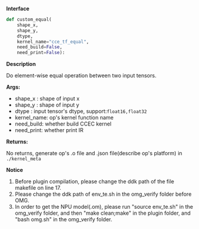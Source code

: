 **Interface**

```python
def custom_equal(
    shape_x, 
    shape_y, 
    dtype, 
    kernel_name="cce_tf_equal", 
    need_build=False,
    need_print=False):
```

**Description**

Do element-wise equal operation between two input tensors.

**Args:**

- shape_x : shape of input x
- shape_y : shape of input y
- dtype : input tensor's dtype, support:`float16,float32`
- kernel_name: op's kernel function name
- need_build: whether build CCEC kernel
- need_print: whether print IR

**Returns:**

No returns, generate op's .o file and .json file(describe op's platform) in `./kernel_meta`

**Notice**

1. Before plugin compilation, please change the ddk path of the file makefile on line 17. 
2. Please change the ddk path of env_te.sh in the omg_verify folder before OMG.
3. In order to get the NPU model(.om), please run "source env_te.sh"  in the omg_verify folder, and then "make clean;make" in the plugin folder,  and "bash omg.sh" in the omg_verify folder.